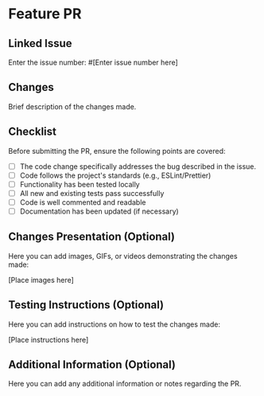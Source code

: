 # Feature PR

## Linked Issue
Enter the issue number: #[Enter issue number here]

## Changes
Brief description of the changes made.

## Checklist
Before submitting the PR, ensure the following points are covered:
- [ ] The code change specifically addresses the bug described in the issue.
- [ ] Code follows the project's standards (e.g., ESLint/Prettier)
- [ ] Functionality has been tested locally
- [ ] All new and existing tests pass successfully
- [ ] Code is well commented and readable
- [ ] Documentation has been updated (if necessary)

## Changes Presentation (Optional)
Here you can add images, GIFs, or videos demonstrating the changes made:

[Place images here]

## Testing Instructions (Optional)
Here you can add instructions on how to test the changes made:

[Place instructions here]

## Additional Information (Optional)
Here you can add any additional information or notes regarding the PR.
